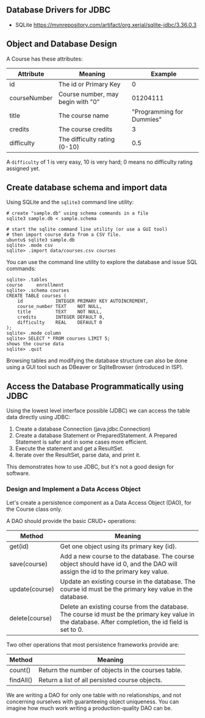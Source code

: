 
## Database Drivers for JDBC

- SQLite <https://mvnrepository.com/artifact/org.xerial/sqlite-jdbc/3.36.0.3>

## Object and Database Design

A Course has these attributes:

| Attribute  | Meaning           | Example            |
|------------|-------------------|--------------------|
| id         | The id or Primary Key | 0              |
| courseNumber | Course number, may begin with "0" | 01204111 |
| title      | The course name   | "Programming for Dummies" |
| credits    | The course credits | 3   |
| difficulty | The difficulty rating (0-10)   | 0.5 |

A `difficulty` of 1 is very easy, 10 is very hard; 0 means no difficulty rating assigned yet.


## Create database schema and import data

Using SQLite and the `sqlite3` command line utility:

```
# create "sample.db" using schema commands in a file
sqlite3 sample.db < sample.schema

# start the sqlite command line utility (or use a GUI tool)
# then import course data from a CSV file.
ubuntu$ sqlite3 sample.db
sqlite> .mode csv
sqlite> .import data/courses.csv courses
```

You can use the command line utility to explore the database and issue SQL commands:
```
sqlite> .tables
course     enrollment
sqlite> .schema courses
CREATE TABLE courses (
    id            INTEGER PRIMARY KEY AUTOINCREMENT,
    course_number TEXT    NOT NULL,
    title         TEXT    NOT NULL,
    credits       INTEGER DEFAULT 0,
    difficulty    REAL    DEFAULT 0
);
sqlite> .mode column
sqlite> SELECT * FROM courses LIMIT 5;
shows the course data
sqlite> .quit
```
Browsing tables and modifying the database structure can also be done using a GUI tool
such as DBeaver or SqliteBrowser (introduced in ISP).

## Access the Database Programmatically using JDBC

Using the lowest level interface possible (JDBC) we can access the table data
directly using JDBC:

1. Create a database Connection (java.jdbc.Connection)
2. Create a database Statement or PreparedStatement. A Prepared Statement is safer and in some cases more efficient.
3. Execute the statement and get a ResultSet.
4. Iterate over the ResultSet, parse data, and print it.

This demonstrates how to use JDBC, but it's not a good design for software.

### Design and Implement a Data Access Object

Let's create a persistence component as a Data Access Object (DAO), for the Course class only.

A DAO should provide the basic CRUD+ operations:

| Method  | Meaning    |
|---------|------------|
| get(id) | Get one object using its primary key (id). |
| save(course) | Add a new course to the database.  The course object should have id 0, and the DAO will assign the id to the primary key value. |
| update(course) | Update an existing course in the database. The course id must be the primary key value in the database. |
| delete(course) | Delete an existing course from the database. The course id must be the primary key value in the database. After completion, the id field is set to 0. |

Two other operations that most persistence frameworks provide are:

| Method  | Meaning    |
|---------|------------|
| count() | Return the number of objects in the courses table. |
| findAll() | Return a list of all persisted course objects. |

We are writing a DAO for only one table with no relationships, and not concerning ourselves with guaranteeing object uniqueness.  You can imagine how much work writing a production-quality DAO can be. 
